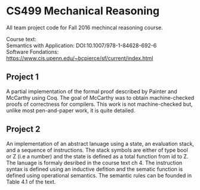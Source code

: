 # CS499 Mechanical Reasoning
All team project code for Fall 2016 mechincal reasoning course. 

Course text: </br>
Semantics with Application: DOI:10.1007/978-1-84628-692-6 </br>
Software Fondations: https://www.cis.upenn.edu/~bcpierce/sf/current/index.html</br>
## Project 1 
A partial implementation of the formal proof described by Painter and McCarthy using Coq. The goal of McCarthy was to obtain machine-checked proofs of correctness for compilers. This work is not machine-checked but, unlike most pen-and-paper work, it is quite detailed.
## Project 2 
An implementation of an abstract lanuage using a state, an evaluation stack, and a sequence of instructions. The stack symbols are either of type bool or Z (i.e a number) and the state is defined as a total function from id to Z. The lanuage is formaly desribed in the course text ch 4. The instruction syntax is defined using an inductive defition and the sematic function is defined using operational semantics. The semantic rules can be founded in Table 4.1 of the text. 
